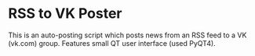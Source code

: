 # RSS to VK Poster
This is an auto-posting script which posts news from an RSS feed to a VK (vk.com) group. Features small QT user interface (used PyQT4).

